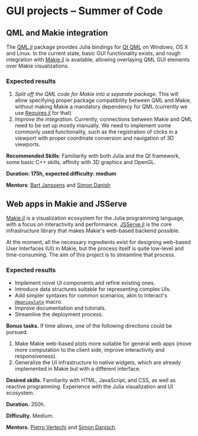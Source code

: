 #  GUI projects – Summer of Code

## QML and Makie integration

The [QML.jl](https://github.com/barche/QML.jl) package provides Julia bindings for [Qt QML](https://doc.qt.io/qt-5/qtqml-index.html) on Windows, OS X and Linux. In the current state, basic GUI functionality exists, and rough integration with [Makie.jl](https://github.com/JuliaPlots/Makie.jl) is available, allowing overlaying QML GUI elements over Makie visualizations.

### Expected results

1. *Split off the QML code for Makie into a separate package.* This will allow specifying proper package compatibility between QML and Makie, without making Makie a mandatory dependency for QML (currently we use [Requires.jl](https://github.com/JuliaPackaging/Requires.jl) for that)
2. *Improve the integration.* Currently, connections between Makie and QML need to be set up mostly manually. We need to implement some commonly used functionality, such as the registration of clicks in a viewport with proper coordinate conversion and navigation of 3D viewports.

**Recommended Skills**: Familiarity with both Julia and the Qt framework, some basic C++ skills, affinity with 3D graphics and OpenGL.

**Duration: 175h, expected difficulty: medium**

**Mentors**: [Bart Janssens](https://github.com/barche) and [Simon Danish](https://github.com/SimonDanisch)

## Web apps in Makie and JSServe

[Makie.jl](https://github.com/JuliaPlots/Makie.jl) is a visualization ecosystem for the Julia programming language, with a focus on interactivity and performance.
[JSServe.jl](https://github.com/SimonDanisch/JSServe.jl) is the core infrastructure library that makes Makie's web-based backend possible.

At the moment, all the necessary ingredients exist for designing web-based User Interfaces (UI) in Makie, but the process itself is quite low-level and time-consuming. The aim of this project is to streamline that process.

### Expected results

- Implement novel UI components and refine existing ones.
- Introduce data structures suitable for representing complex UIs.
- Add simpler syntaxes for common scenarios, akin to Interact's [`@manipulate`](https://github.com/JuliaGizmos/Interact.jl#manipulate) macro.
- Improve documentation and tutorials.
- Streamline the deployment process.

**Bonus tasks.** If time allows, one of the following directions could be pursued.
1. Make Makie web-based plots more suitable for general web apps (move more computation to the client side, improve interactivity and responsiveness).
2. Generalize the UI infrastructure to native widgets, which are already implemented in Makie but with a different interface.

**Desired skills.** Familiarity with HTML, JavaScript, and CSS, as well as reactive programming. Experience with the Julia visualization and UI ecosystem.

**Duration.** 350h.

**Difficulty.** Medium.

**Mentors.** [Pietro Vertechi](https://github.com/piever) and [Simon Danisch](https://github.com/SimonDanisch).